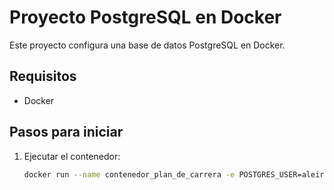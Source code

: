 # Proyecto PostgreSQL en Docker

Este proyecto configura una base de datos PostgreSQL en Docker.

## Requisitos
- Docker

## Pasos para iniciar
1. Ejecutar el contenedor:
   ```bash
   docker run --name contenedor_plan_de_carrera -e POSTGRES_USER=aleira -e POSTGRES_PASSWORD=shifta20 -e POSTGRES_DB=sql_dev -p 5432:5432 -v C:/postgres_data:/var/lib/postgresql/data -d postgres
